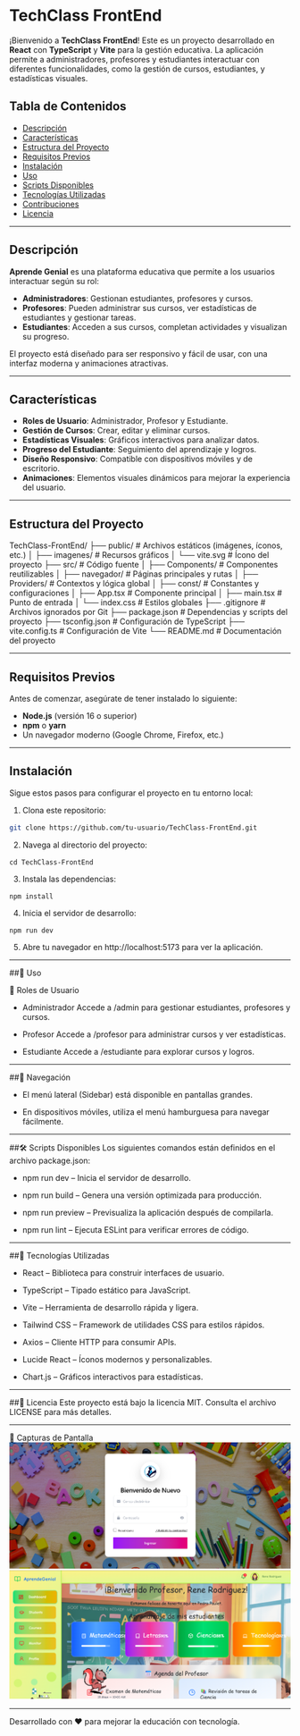 # TechClass FrontEnd

¡Bienvenido a **TechClass FrontEnd**! Este es un proyecto desarrollado en **React** con **TypeScript** y **Vite** para la gestión educativa. La aplicación permite a administradores, profesores y estudiantes interactuar con diferentes funcionalidades, como la gestión de cursos, estudiantes, y estadísticas visuales.

## Tabla de Contenidos

- [Descripción](#descripción)
- [Características](#características)
- [Estructura del Proyecto](#estructura-del-proyecto)
- [Requisitos Previos](#requisitos-previos)
- [Instalación](#instalación)
- [Uso](#uso)
- [Scripts Disponibles](#scripts-disponibles)
- [Tecnologías Utilizadas](#tecnologías-utilizadas)
- [Contribuciones](#contribuciones)
- [Licencia](#licencia)

---

## Descripción

**Aprende Genial** es una plataforma educativa que permite a los usuarios interactuar según su rol:

- **Administradores**: Gestionan estudiantes, profesores y cursos.
- **Profesores**: Pueden administrar sus cursos, ver estadísticas de estudiantes y gestionar tareas.
- **Estudiantes**: Acceden a sus cursos, completan actividades y visualizan su progreso.

El proyecto está diseñado para ser responsivo y fácil de usar, con una interfaz moderna y animaciones atractivas.

---

## Características

- **Roles de Usuario**: Administrador, Profesor y Estudiante.
- **Gestión de Cursos**: Crear, editar y eliminar cursos.
- **Estadísticas Visuales**: Gráficos interactivos para analizar datos.
- **Progreso del Estudiante**: Seguimiento del aprendizaje y logros.
- **Diseño Responsivo**: Compatible con dispositivos móviles y de escritorio.
- **Animaciones**: Elementos visuales dinámicos para mejorar la experiencia del usuario.

---

## Estructura del Proyecto

TechClass-FrontEnd/
├── public/ # Archivos estáticos (imágenes, íconos, etc.)
│ ├── imagenes/ # Recursos gráficos
│ └── vite.svg # Ícono del proyecto
├── src/ # Código fuente
│ ├── Components/ # Componentes reutilizables
│ ├── navegador/ # Páginas principales y rutas
│ ├── Providers/ # Contextos y lógica global
│ ├── const/ # Constantes y configuraciones
│ ├── App.tsx # Componente principal
│ ├── main.tsx # Punto de entrada
│ └── index.css # Estilos globales
├── .gitignore # Archivos ignorados por Git
├── package.json # Dependencias y scripts del proyecto
├── tsconfig.json # Configuración de TypeScript
├── vite.config.ts # Configuración de Vite
└── README.md # Documentación del proyecto

---

## Requisitos Previos

Antes de comenzar, asegúrate de tener instalado lo siguiente:

- **Node.js** (versión 16 o superior)
- **npm** o **yarn**
- Un navegador moderno (Google Chrome, Firefox, etc.)

---

## Instalación

Sigue estos pasos para configurar el proyecto en tu entorno local:

1. Clona este repositorio:

```bash
git clone https://github.com/tu-usuario/TechClass-FrontEnd.git
```

2. Navega al directorio del proyecto:

```
cd TechClass-FrontEnd
```

3. Instala las dependencias:

```
npm install
```

4. Inicia el servidor de desarrollo:

```
npm run dev
```

5. Abre tu navegador en http://localhost:5173 para ver la aplicación.

---

##📘 Uso

👥 Roles de Usuario

- Administrador
  Accede a /admin para gestionar estudiantes, profesores y cursos.

- Profesor
  Accede a /profesor para administrar cursos y ver estadísticas.

- Estudiante
  Accede a /estudiante para explorar cursos y logros.

---

##🧭 Navegación

- El menú lateral (Sidebar) está disponible en pantallas grandes.

- En dispositivos móviles, utiliza el menú hamburguesa para navegar fácilmente.

---

##🛠 Scripts Disponibles
Los siguientes comandos están definidos en el archivo package.json:

- npm run dev – Inicia el servidor de desarrollo.

- npm run build – Genera una versión optimizada para producción.

- npm run preview – Previsualiza la aplicación después de compilarla.

- npm run lint – Ejecuta ESLint para verificar errores de código.

---

##🧰 Tecnologías Utilizadas

- React – Biblioteca para construir interfaces de usuario.

- TypeScript – Tipado estático para JavaScript.

- Vite – Herramienta de desarrollo rápida y ligera.

- Tailwind CSS – Framework de utilidades CSS para estilos rápidos.

- Axios – Cliente HTTP para consumir APIs.

- Lucide React – Íconos modernos y personalizables.

- Chart.js – Gráficos interactivos para estadísticas.

---

##📄 Licencia
Este proyecto está bajo la licencia MIT. Consulta el archivo LICENSE para más detalles.

---

📸 Capturas de Pantalla
![Inicio de sesión](./public/screenshots/login.png)
![Panel de Profesor](./public/screenshots/profesor-dashboard.png)

---

Desarrollado con ❤️ para mejorar la educación con tecnología.
